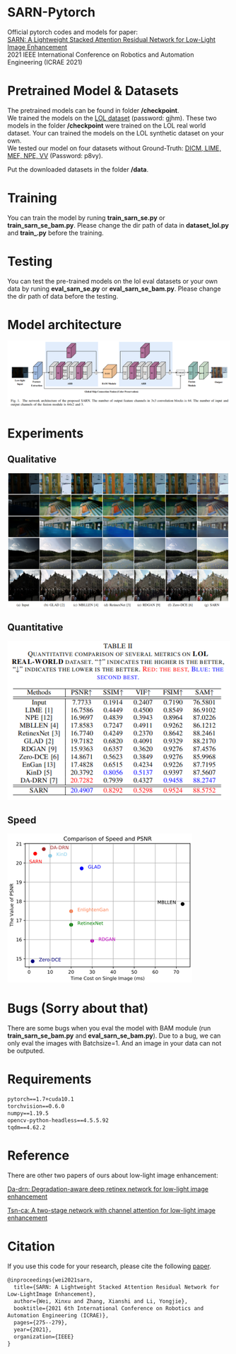 # SARN-Pytorch
Official pytorch codes and models for paper:\
[SARN: A Lightweight Stacked Attention Residual Network for Low-Light Image Enhancement](https://ieeexplore.ieee.org/abstract/document/9657795) \
2021 IEEE International Conference on Robotics and Automation Engineering (ICRAE 2021)


# Pretrained Model & Datasets
The pretrained models can be found in folder **/checkpoint**. \
We trained the models on the [LOL dataset](https://pan.baidu.com/s/1Div2cRLHWTUiYT6-vzkOrg) (password: gjhm). These two models in the folder **/checkpoint** were trained on the LOL real world dataset. Your can trained the models on the LOL synthetic dataset on your own.\
We tested our model on four datasets without Ground-Truth: [DICM, LIME, MEF, NPE, VV](https://pan.baidu.com/s/1utYsLd35dfQ3HZoR-Q5XBQ) (Password: p8vy).

Put the downloaded datasets in the folder **/data**.


# Training
You can train the model by runing **train_sarn_se.py** or **train_sarn_se_bam.py**. Please change the dir path of data in **dataset_lol.py** and **train_.py** before the training.


# Testing
You can test the pre-trained models on the lol eval datasets or your own data by runing **eval_sarn_se.py** or **eval_sarn_se_bam.py**. Please change the dir path of data before the testing.


# Model architecture
![Model](/pic/model.png)


# Experiments
## Qualitative
![lol_results](/pic/lol_results.png)

## Quantitative
![lol](/pic/lol.png)


## Speed
![speed](/pic/speed.png)


# Bugs (Sorry about that)
There are some bugs when you eval the model with BAM module (run **train_sarn_se_bam.py** and **eval_sarn_se_bam.py**). Due to a bug, we can only eval the images with Batchsize=1. And an image in your data can not be outputed.


# Requirements

````
pytorch==1.7+cuda10.1
torchvision==0.6.0
numpy==1.19.5
opencv-python-headless==4.5.5.92
tqdm==4.62.2
````

# Reference
There are other two papers of ours about low-light image enhancement:

[Da-drn: Degradation-aware deep retinex network for low-light image enhancement](https://arxiv.org/abs/2110.01809)

[Tsn-ca: A two-stage network with channel attention for low-light image enhancement](https://arxiv.org/abs/2110.02477)


# Citation
If you use this code for your research, please cite the following [paper](https://ieeexplore.ieee.org/abstract/document/9657795).

````
@inproceedings{wei2021sarn,
  title={SARN: A Lightweight Stacked Attention Residual Network for Low-LightImage Enhancement},
  author={Wei, Xinxu and Zhang, Xianshi and Li, Yongjie},
  booktitle={2021 6th International Conference on Robotics and Automation Engineering (ICRAE)},
  pages={275--279},
  year={2021},
  organization={IEEE}
}
````
